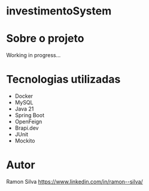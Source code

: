 # investimentoSystem

# Sobre o projeto

Working in progress...

# Tecnologias utilizadas

- Docker
- MySQL
- Java 21
- Spring Boot
- OpenFeign
- Brapi.dev
- JUnit
- Mockito

# Autor

Ramon Silva
https://www.linkedin.com/in/ramon--silva/
